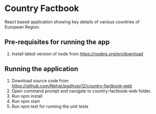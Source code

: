 # Country Factbook

React based application showing key details of various countries of European Region.

## Pre-requisites for running the app

1. Install latest version of node from https://nodejs.org/en/download

## Running the application

1. Download source code from https://github.com/NehaUpadhyay12/country-factbook-web
2. Open command prompt and navigate to country-factbook-web folder.
3. Run npm install
4. Run npm start
5. Run npm test for running the unit tests